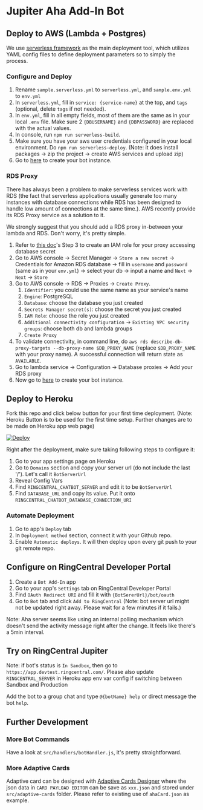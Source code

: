 # Jupiter Aha Add-In Bot

## Deploy to AWS (Lambda + Postgres)

We use [serverless framework](https://www.serverless.com/) as the main deployment tool, which utilizes YAML config files to define deployment parameters so to simply the process.

### Configure and Deploy

1. Rename `sample.serverless.yml` to `serverless.yml`, and `sample.env.yml` to `env.yml`
2. In `serverless.yml`, fill in `service: {service-name}` at the top, and `tags` (optional, delete `tags` if not needed).
3. In `env.yml`, fill in all empty fields, most of them are the same as in your local `.env` file. Make sure 2 `{DBUSERNAME}` and `{DBPASSWORD}` are replaced with the actual values.
4. In console, run `npm run serverless-build`.
5. Make sure you have your aws user credentials configured in your local environment. Do `npm run serverless-deploy`. (Note: it does install packages -> zip the project -> create AWS services and upload zip)
6. Go to [here](#configure-on-ringcentral-developer-portal) to create your bot instance.

### RDS Proxy

There has always been a problem to make serverless services work with RDS (the fact that serverless applications usually generate too many instances with database connections while RDS has been designed to handle low amount of connections at the same time.). AWS recently provide its RDS Proxy service as a solution to it.

We strongly suggest that you should add a RDS proxy in-between your lambda and RDS. Don't worry, it's pretty simple.

1. Refer to [this doc](https://aws.amazon.com/getting-started/hands-on/set-up-shared-database-connection-amazon-rds-proxy/)'s Step 3 to create an IAM role for your proxy accessing database secret
2. Go to AWS console -> Secret Manager -> `Store a new secret` -> Credentials for Amazon RDS database -> fill in `username` and `password` (same as in your `env.yml`) -> select your db -> input a name and `Next` -> `Next` -> `Store`
3. Go to AWS console -> RDS -> Proxies -> `Create Proxy`.
   1. `Identifier`: you could use the same name as your service's name
   2. `Engine`: PostgreSQL
   3. `Database`: choose the database you just created
   4. `Secrets Manager secret(s)`: choose the secret you just created
   5. `IAM Role`: choose the role you just created
   6. `Additional connectivity configuration` -> `Existing VPC security groups`: choose both db and lambda groups
   7. `Create Proxy`
4. To validate connectivity, in command line, do `aws rds describe-db-proxy-targets --db-proxy-name $DB_PROXY_NAME` (replace `$DB_PROXY_NAME` with your proxy name). A successful connection will return state as `AVAILABLE`.
5. Go to lambda service -> Configuration -> Database proxies -> Add your RDS proxy
6. Now go to [here](#configure-on-ringcentral-developer-portal) to create your bot instance.


## Deploy to Heroku

Fork this repo and click below button for your first time deployment. (Note: Heroku Button is to be used for the first time setup. Further changes are to be made on Heroku app web page)

[![Deploy](https://www.herokucdn.com/deploy/button.svg)](https://heroku.com/deploy)

Right after the deployment, make sure taking following steps to configure it:
1. Go to your app settings page on Heroku
3. Go to `Domains` section and copy your server url (do not include the last '/'). Let's call it `BotServerUrl`
2. Reveal Config Vars
3. Find `RINGCENTRAL_CHATBOT_SERVER` and edit it to be `BotServerUrl`
4. Find `DATABASE_URL` and copy its value. Put it onto `RINGCENTRAL_CHATBOT_DATABASE_CONNECTION_URI`

### Automate Deployment

1. Go to app's `Deploy` tab
2. In `Deployment method` section, connect it with your Github repo.
3. Enable `Automatic deploys`. It will then deploy upon every git push to your git remote repo.

## Configure on RingCentral Developer Portal

1. Create a `Bot Add-In` app
2. Go to your app's `Settings` tab on RingCentral Developer Portal
3. Find `OAuth Redirect URI` and fill it with `{BotSererUrl}/bot/oauth`
4. Go to `Bot` tab and click `Add to RingCentral` (Note: bot server url might not be updated right away. Please wait for a few minutes if it fails.)

Note: Aha server seems like using an internal polling mechanism which doesn't send the activity message right after the change. It feels like there's a 5min interval.

## Try on RingCentral Jupiter

Note: if bot's status is `In Sandbox`, then go to `https://app.devtest.ringcentral.com/`. Please also update `RINGCENTRAL_SERVER` in Heroku app env var config if switching between Sandbox and Production

Add the bot to a group chat and type `@{botName} help` or direct message the bot `help`.

## Further Development

### More Bot Commands

Have a look at `src/handlers/botHandler.js`, it's pretty straightforward.

### More Adaptive Cards

Adaptive card can be designed with [Adaptive Cards Designer](https://adaptivecards.io/designer/) where the json data in `CARD PAYLOAD EDITOR` can be save as `xxx.json` and stored under `src/adaptive-cards` folder. Please refer to existing use of `ahaCard.json` as example.
